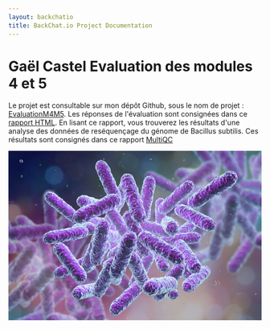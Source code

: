 ```yaml
---
layout: backchatio
title: BackChat.io Project Documentation
---
```

Gaël Castel Evaluation des modules 4 et 5
=========================

Le projet est consultable sur mon dépôt Github, sous le nom de projet : [EvaluationM4M5](https://github.com/gaelcastel/EvaluationM4M5).
Les réponses de l'évaluation sont consignées dans ce [rapport HTML](https://gaelcastel.github.io/EvaluationM4M5/Evaluation.html).
En lisant ce rapport, vous trouverez les résultats d'une analyse des données de reséquençage du génome de Bacillus subtilis. Ces résultats sont consignés dans ce rapport [MultiQC](https://gaelcastel.github.io/EvaluationM4M5/QC/multiqc_report.html) 

![bg](./images/bacillus_subtilis.jpg)
